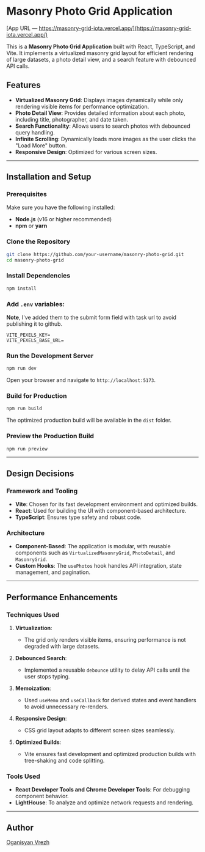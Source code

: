 # Masonry Photo Grid Application

[App URL — https://masonry-grid-iota.vercel.app/](https://masonry-grid-iota.vercel.app/)

This is a **Masonry Photo Grid Application** built with React, TypeScript, and Vite. It implements a virtualized masonry grid layout for efficient rendering of large datasets, a photo detail view, and a search feature with debounced API calls.

## Features

- **Virtualized Masonry Grid**: Displays images dynamically while only rendering visible items for performance optimization.
- **Photo Detail View**: Provides detailed information about each photo, including title, photographer, and date taken.
- **Search Functionality**: Allows users to search photos with debounced query handling.
- **Infinite Scrolling**: Dynamically loads more images as the user clicks the "Load More" button.
- **Responsive Design**: Optimized for various screen sizes.

---

## Installation and Setup

### Prerequisites

Make sure you have the following installed:

- **Node.js** (v16 or higher recommended)
- **npm** or **yarn**

### Clone the Repository

```bash
git clone https://github.com/your-username/masonry-photo-grid.git
cd masonry-photo-grid
```

### Install Dependencies

```bash
npm install
```

### Add `.env` variables:
**Note**, I've added them to the submit form field with task url to avoid publishing it to github.

```
VITE_PEXELS_KEY=
VITE_PEXELS_BASE_URL=
```

### Run the Development Server

```bash
npm run dev
```

Open your browser and navigate to `http://localhost:5173`.

### Build for Production

```bash
npm run build
```

The optimized production build will be available in the `dist` folder.

### Preview the Production Build

```bash
npm run preview
```

---

## Design Decisions

### Framework and Tooling

- **Vite**: Chosen for its fast development environment and optimized builds.
- **React**: Used for building the UI with component-based architecture.
- **TypeScript**: Ensures type safety and robust code.

### Architecture

- **Component-Based**: The application is modular, with reusable components such as `VirtualizedMasonryGrid`, `PhotoDetail`, and `MasonryGrid`.
- **Custom Hooks**: The `usePhotos` hook handles API integration, state management, and pagination.

---

## Performance Enhancements

### Techniques Used

1. **Virtualization**:

   - The grid only renders visible items, ensuring performance is not degraded with large datasets.

2. **Debounced Search**:

   - Implemented a reusable `debounce` utility to delay API calls until the user stops typing.

3. **Memoization**:

   - Used `useMemo` and `useCallback` for derived states and event handlers to avoid unnecessary re-renders.

4. **Responsive Design**:

   - CSS grid layout adapts to different screen sizes seamlessly.

5. **Optimized Builds**:
   - Vite ensures fast development and optimized production builds with tree-shaking and code splitting.

### Tools Used

- **React Developer Tools and Chrome Developer Tools**: For debugging component behavior.
- **LightHouse**: To analyze and optimize network requests and rendering.

---

## Author

[Oganisyan Vrezh](https://oganisyan.com)
